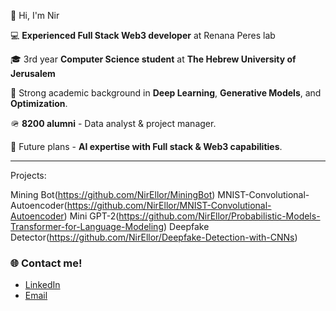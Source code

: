 👋 Hi, I'm Nir

💻 **Experienced Full Stack Web3 developer** at Renana Peres lab  

🎓 3rd year **Computer Science student** at **The Hebrew University of Jerusalem**  

🚀 Strong academic background in **Deep Learning**, **Generative Models**, and **Optimization**.

🪖 **8200 alumni** - Data analyst & project manager.

🤖 Future plans - **AI expertise with Full stack & Web3 capabilities**.

---


Projects:

Mining Bot(https://github.com/NirEllor/MiningBot)
MNIST-Convolutional-Autoencoder(https://github.com/NirEllor/MNIST-Convolutional-Autoencoder)
Mini GPT-2(https://github.com/NirEllor/Probabilistic-Models-Transformer-for-Language-Modeling)
Deepfake Detector(https://github.com/NirEllor/Deepfake-Detection-with-CNNs)

### 🌐 Contact me!
- [LinkedIn](https://www.linkedin.com/in/nirellor)
- [Email](mailto:nirellorwaizner@gmail.com)

